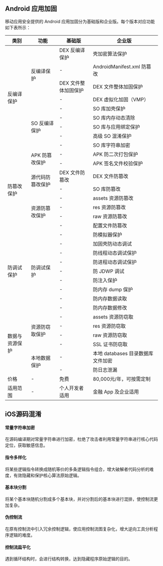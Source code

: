 ## Android 应用加固
 移动应用安全提供的 Android 应用加固分为基础版和企业版。每个版本对应功能如下表所示：
 
<table>
<thead>
<tr>
<th>类别</th>
<th>功能</th>
<th>基础版</th>
<th>企业版</th>
</tr>
</thead>
<tbody><tr>
<td rowspan=9>反编译保护</td>
<td rowspan=4>反编译保护</td>
<td>DEX 反编译保护</td>
<td>壳加密算法保护</td>
</tr>
<tr>
<td>-</td>
<td>AndroidManifest.xml  防篡改</td>
</tr>
<tr>
<td>DEX 文件整体加固保护</td>
<td>DEX 文件整体加固保护</td>
</tr>
<tr>
<td>-</td>
<td>DEX 虚拟化加固（VMP）</td>
</tr>
<tr>
<td rowspan=5>SO 反编译保护</td>
<td>-</td>
<td>SO 库加壳保护</td>
</tr>
<tr>
<td>-</td>
<td>SO 库内存动态清除</td>
</tr>
<tr>
<td>-</td>
<td>SO 库与应用绑定保护</td>
</tr>
<tr>
<td>-</td>
<td>高级  SO 混淆保护</td>
</tr>
<tr>
<td>-</td>
<td>SO 库字符串加密</td>
</tr>
<tr>
<td rowspan=8>防篡改保护</td>
<td rowspan=2>APK 防篡改保护</td>
<td>-</td>
<td>APK 防二次打包保护</td>
</tr>
<tr>
<td>-</td>
<td>APK 签名文件校验保护</td>
</tr>
<tr>
<td rowspan=2>源代码防篡改保护</td>
<td>DEX 文件防篡改</td>
<td>DEX 文件防篡改</td>
</tr>
<tr>
<td>-</td>
<td>SO 库防篡改</td>
</tr>
<tr>
 <td rowspan=4>资源防篡改保护</td>
<td>-</td>
<td>assets  资源防篡改</td>
</tr>
<tr>
<td>-</td>
<td>res 资源防篡改</td>
</tr>
<tr>
<td>-</td>
<td>raw 资源防篡改</td>
</tr>
<tr>
<td>-</td>
<td>配置文件防篡改</td>
</tr>
<tr>
<td rowspan=9>防调试保护</td>
<td rowspan=9>防调试保护</td>
<td>-</td>
<td>防模拟器保护</td>
</tr>
<tr>
<td>-</td>
<td>加固壳防动态调试</td>
</tr>
<tr>
<td>-</td>
<td>防线程动态调试保护</td>
</tr>
<tr>
<td>-</td>
<td>防进程动态调试保护</td>
</tr>
<tr>
<td>-</td>
<td>防  JDWP 调试</td>
</tr>
<tr>
<td>-</td>
<td>防注入保护</td>
</tr>
<tr>
<td>-</td>
<td>防内存 dump 保护</td>
</tr>
<tr>
<td>-</td>
<td>防内存数据读取</td>
</tr>
<tr>
<td>-</td>
<td>防内存数据修改</td>
</tr>
<tr>
 <td rowspan=6>数据与资源保护</td>
 <td rowspan=4>资源防窃取保护</td>
<td>-</td>
<td>assets  资源防窃取</td>
</tr>
<tr>
<td>-</td>
<td>res 资源防窃取</td>
</tr>
<tr>
<td>-</td>
<td>raw 资源防窃取</td>
</tr>
<tr>
<td>-</td>
<td>SSL 证书防窃取</td>
</tr>
<tr>
 <td rowspan=2>本地数据保护</td>
<td>-</td>
<td>本地  databases 目录数据库文件加密</td>
</tr>
<tr>
<td>-</td>
<td>防日志泄漏</td>
</tr>
<tr>
<td>价格</td>
<td>-</td>
<td>免费</td>
<td>80,000元/年，可按需定制</td>
</tr>
<tr>
<td>适用范围</td>
<td>-</td>
<td>个人开发者适用</td>
<td>金融  App 及企业适用</td>
</tr>
</tbody></table>


## iOS源码混淆
#### 常量字符串加密
在源码编译期对常量字符串进行加密，杜绝了攻击者利用常量字符串进行核心代码定位，获取敏感信息。

#### 指令多样化
将某些逻辑指令转换成随机等价的多条逻辑指令组合，增大破解者代码分析的难度，有效隐藏和保护核心算法原始逻辑。

#### 基本块分割
将某个基本块随机分割成多个基本块，并对分割后的基本块进行混排，使控制流更加复杂。

#### 伪控制流
在原有控制流中引入冗余控制逻辑，使应用控制流图复杂化，增大逆向工具分析程序逻辑的难度。

#### 控制流扁平化
遇到循环结构时，会进行结构转换，达到隐藏程序原始逻辑的目的。

